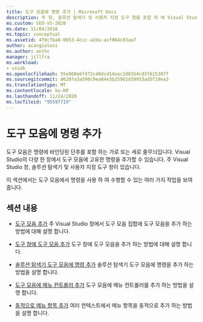 ```yaml
---
title: 도구 모음에 명령 추가 | Microsoft Docs
description: 주 창, 솔루션 탐색기 및 사용자 지정 도구 창을 포함 하 여 Visual Studio의 windows에서 도구 모음에 사용자 고유의 명령을 추가 하는 방법에 대해 알아봅니다.
ms.custom: SEO-VS-2020
ms.date: 11/04/2016
ms.topic: conceptual
ms.assetid: 4f8cfba8-0653-4ccc-a2da-acf064c83aa7
author: acangialosi
ms.author: anthc
manager: jillfra
ms.workload:
- vssdk
ms.openlocfilehash: 55e808e6f472c48dcd14aac2d81b4cd3f615397f
ms.sourcegitcommit: d6207a3a590c9ea84e3b25981d39933ad5f19ea3
ms.translationtype: MT
ms.contentlocale: ko-KR
ms.lasthandoff: 11/24/2020
ms.locfileid: "95597719"
---
```

# <a name="add-commands-to-toolbars"></a>도구 모음에 명령 추가
도구 모음은 명령에 바인딩된 단추를 포함 하는 가로 또는 세로 줄무늬입니다. Visual Studio의 다양 한 창에서 도구 모음에 고유한 명령을 추가할 수 있습니다. 주 Visual Studio 창, 솔루션 탐색기 및 사용자 지정 도구 창이 있습니다.

 이 섹션에서는 도구 모음에서 명령을 사용 하 여 수행할 수 있는 여러 가지 작업을 보여 줍니다.

## <a name="in-this-section"></a>섹션 내용
- [도구 모음 추가](../extensibility/adding-a-toolbar.md) 주 Visual Studio 창에서 도구 모음 집합에 도구 모음을 추가 하는 방법에 대해 설명 합니다.

- [도구 창에 도구 모음 추가](../extensibility/adding-a-toolbar-to-a-tool-window.md) 도구 창에 도구 모음을 추가 하는 방법에 대해 설명 합니다.

- [솔루션 탐색기 도구 모음에 명령 추가](../extensibility/adding-a-command-to-the-solution-explorer-toolbar.md) 솔루션 탐색기 도구 모음에 명령을 추가 하는 방법을 설명 합니다.

- [도구 모음에 메뉴 컨트롤러 추가](../extensibility/adding-a-menu-controller-to-a-toolbar.md) 도구 모음에 메뉴 컨트롤러를 추가 하는 방법을 설명 합니다.

- [동적으로 메뉴 항목 추가](../extensibility/dynamically-adding-menu-items.md) 여러 컨텍스트에서 메뉴 항목을 동적으로 추가 하는 방법을 설명 합니다.
